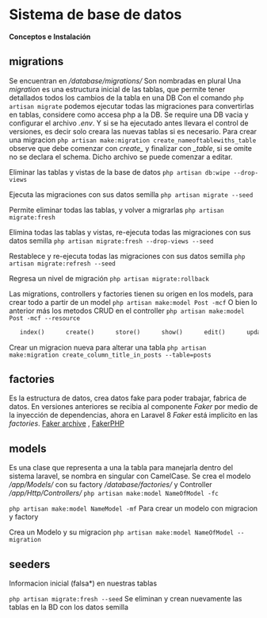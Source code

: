 # Sistema de base de datos

__Conceptos e Instalación__

## __migrations__
Se encuentran en */database/migrations/*
Son nombradas en plural
Una *migration* es una estructura inicial de las tablas, que permite tener detallados todos los cambios de la tabla en una DB
Con el comando ``` php artisan migrate ``` podemos ejecutar todas las migraciones para convertirlas en tablas, considere como accesa php a la DB. Se require una DB vacia y configurar el archivo *.env*. Y si se ha ejecutado antes llevara el control de versiones, es decir solo creara las nuevas tablas si es necesario.
Para crear una migracion ``` php artisan make:migration create_nameoftablewiths_table ``` observe que debe comenzar con *create_* y finalizar con *_table*, si se omite no se declara el schema. Dicho archivo se puede comenzar a editar.


Eliminar las tablas y vistas de la base de datos
```php artisan db:wipe --drop-views```

Ejecuta las migraciones con sus datos semilla
 ```php artisan migrate --seed```

Permite eliminar todas las tablas, y volver a migrarlas ``` php artisan migrate:fresh ```

Elimina todas las tablas y vistas, re-ejecuta todas las migraciones con sus datos semilla
  ```php artisan migrate:fresh --drop-views --seed```

Restablece y re-ejecuta todas las migraciones con sus datos semilla
  ```php artisan migrate:refresh --seed```

Regresa un nivel de migración
  ```php artisan migrate:rollback```

Las migrations, controllers y factories tienen su origen en los models, para crear todo a partir de un model
``` php artisan make:model Post -mcf ```
O bien lo anterior más los metodos CRUD en el controller
``` php artisan make:model Post -mcf --resource ```
```php
   index()      create()      store()      show()      edit()      update()      destroy()
```

Crear un migracion nueva para alterar una tabla
``` php artisan make:migration create_column_title_in_posts --table=posts ```



## __factories__

Es la estructura de datos, crea datos fake para poder trabajar, fabrica de datos.
En versiones anteriores se recibia al componente _Faker_ por medio de la inyección de dependencias, ahora en Laravel 8 _Faker_ está implicito en las _factories_.
[Faker archive](https://github.com/fzaninotto/Faker) , [FakerPHP](https://github.com/FakerPHP/Faker/)



## __models__

Es una clase que representa a una la tabla para manejarla dentro del sistema laravel, se nombra en singular con CamelCase. Se crea el modelo */app/Models/* con su factory */database/factories/* y Controller */app/Http/Controllers/* ``` php artisan make:model NameOfModel -fc ```

``` php artisan make:model NameModel -mf ```    Para crear un modelo con migracion y factory

Crea un Modelo y su migracion ``` php artisan make:model NameOfModel --migration ```



## __seeders__

Informacion inicial (falsa*) en nuestras tablas

``` php artisan migrate:fresh --seed ``` Se eliminan y crean nuevamente las tablas en la BD con los datos semilla



